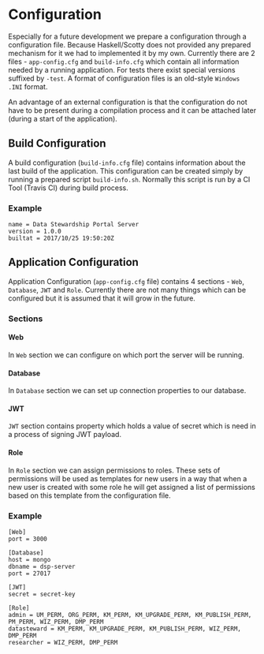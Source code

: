 # Configuration

Especially for a future development we prepare a configuration through a configuration file. Because Haskell/Scotty does not provided any prepared mechanism for it we had to implemented it by my own. Currently there are 2 files - `app-config.cfg` and `build-info.cfg` which contain all information needed by a running application. For tests there exist special versions suffixed by `-test`. A format of configuration files is an old-style `Windows .INI` format.

An advantage of an external configuration is that the configuration do not have to be present during a compilation process and it can be attached later (during a start of the application).

## Build Configuration

A build configuration (`build-info.cfg` file) contains information about the last build of the application. This configuration can be created simply by running a prepared script `build-info.sh`. Normally this script is run by a CI Tool (Travis CI) during build process.

### Example 
```
name = Data Stewardship Portal Server
version = 1.0.0
builtat = 2017/10/25 19:50:20Z
```

## Application Configuration

Application Configuration (`app-config.cfg` file) contains 4 sections - `Web`, `Database`, `JWT` and `Role`. Currently there are not many things which can be configured but it is assumed that it will grow in the future. 

### Sections

#### Web
In `Web` section we can configure on which port the server will be running. 

#### Database

In `Database` section we can set up connection properties to our database. 

#### JWT
`JWT` section contains property which holds a value of secret which is need in a process of signing JWT payload. 

#### Role

In `Role` section we can assign permissions to roles. These sets of permissions will be used as templates for new users in a way that when a new user is created with some role he will get assigned a list of permissions based on this template from the configuration file.


### Example
```
[Web]
port = 3000

[Database]
host = mongo
dbname = dsp-server
port = 27017

[JWT]
secret = secret-key

[Role]
admin = UM_PERM, ORG_PERM, KM_PERM, KM_UPGRADE_PERM, KM_PUBLISH_PERM, PM_PERM, WIZ_PERM, DMP_PERM
datasteward = KM_PERM, KM_UPGRADE_PERM, KM_PUBLISH_PERM, WIZ_PERM, DMP_PERM
researcher = WIZ_PERM, DMP_PERM
```
